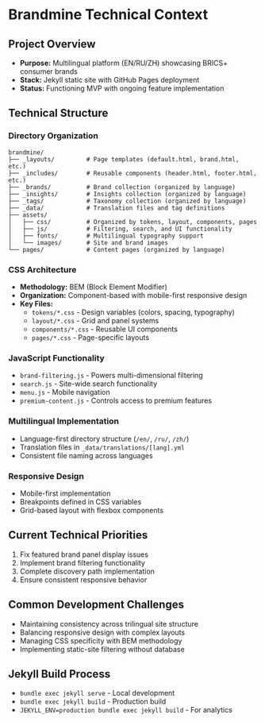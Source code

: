 # Brandmine Technical Context

## Project Overview
- **Purpose:** Multilingual platform (EN/RU/ZH) showcasing BRICS+ consumer brands
- **Stack:** Jekyll static site with GitHub Pages deployment
- **Status:** Functioning MVP with ongoing feature implementation

## Technical Structure

### Directory Organization
```
brandmine/
├── _layouts/         # Page templates (default.html, brand.html, etc.)
├── _includes/        # Reusable components (header.html, footer.html, etc.)
├── _brands/          # Brand collection (organized by language)
├── _insights/        # Insights collection (organized by language)
├── _tags/            # Taxonomy collection (organized by language)
├── _data/            # Translation files and tag definitions
├── assets/
│   ├── css/          # Organized by tokens, layout, components, pages
│   ├── js/           # Filtering, search, and UI functionality
│   ├── fonts/        # Multilingual typography support
│   └── images/       # Site and brand images
└── pages/            # Content pages (organized by language)
```

### CSS Architecture
- **Methodology:** BEM (Block Element Modifier)
- **Organization:** Component-based with mobile-first responsive design
- **Key Files:**
  - `tokens/*.css` - Design variables (colors, spacing, typography)
  - `layout/*.css` - Grid and panel systems
  - `components/*.css` - Reusable UI components
  - `pages/*.css` - Page-specific layouts

### JavaScript Functionality
- `brand-filtering.js` - Powers multi-dimensional filtering
- `search.js` - Site-wide search functionality
- `menu.js` - Mobile navigation
- `premium-content.js` - Controls access to premium features

### Multilingual Implementation
- Language-first directory structure (`/en/`, `/ru/`, `/zh/`)
- Translation files in `_data/translations/[lang].yml`
- Consistent file naming across languages

### Responsive Design
- Mobile-first implementation
- Breakpoints defined in CSS variables
- Grid-based layout with flexbox components

## Current Technical Priorities
1. Fix featured brand panel display issues
2. Implement brand filtering functionality
3. Complete discovery path implementation
4. Ensure consistent responsive behavior

## Common Development Challenges
- Maintaining consistency across trilingual site structure
- Balancing responsive design with complex layouts
- Managing CSS specificity with BEM methodology
- Implementing static-site filtering without database

## Jekyll Build Process
- `bundle exec jekyll serve` - Local development
- `bundle exec jekyll build` - Production build
- `JEKYLL_ENV=production bundle exec jekyll build` - For analytics
